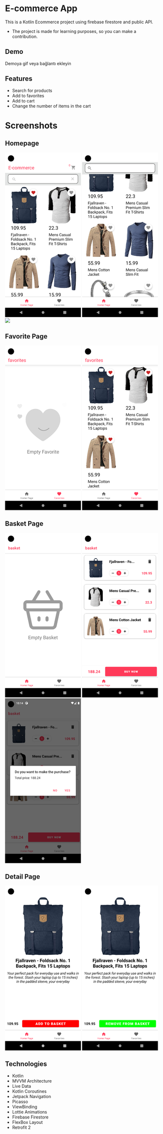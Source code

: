 # E-commerce App 

This is a Kotlin Ecommerce project using firebase firestore and public API.

- The project is made for learning purposes, so you can make a contribution.

## Demo

Demoya gif veya bağlantı ekleyin

## Features

- Search for products
- Add to favorites
- Add to cart
- Change the number of items in the cart

# Screenshots

## Homepage

<p float="left">
  <img src="Screenshots/home_page.png" width="250" />
  <img src="Screenshots/home_page_scroll.png" width="250" /> 
  <img src="Screenshots/search_view2.png" width="250" />
</p>

## Favorite Page
<p float="left">
  <img src="Screenshots/empty_favorite.png" width="250" />
  <img src="Screenshots/favorite.png" width="250" /> 
</p>

## Basket Page
<p float="left">
  <img src="Screenshots/empty_basket.png" width="250" />
  <img src="Screenshots/basket.png" width="250" /> 
  <img src="Screenshots/alert_dialog.png" width="250" /> 
 
</p>

## Detail Page
<p float="left">
  <img src="Screenshots/detail_1.png" width="250" />
  <img src="Screenshots/detail_2.png" width="250" /> 

</p>



## Technologies

- Kotlin
- MVVM Architecture
- Live Data
- Kotlin Coroutines
- Jetpack Navigation
- Picasso
- ViewBinding
- Lottie Animations
- Firebase Firestore
- FlexBox Layout
- Retrofit 2
  
